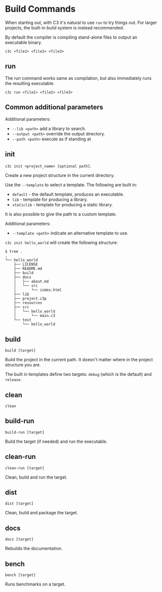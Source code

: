 # Build Commands

When starting out, with C3 it's natural to use `run` to try things out. For larger projects, the built-in build system is instead recommended. 

By default the compiler is compiling stand-alone files to output an executable binary.

`c3c <file1> <file2> <file3>`

## run

The run command works same as compilation, but also immediately runs the resulting executable.

`c3c run <file1> <file2> <file3>`

## Common additional parameters

Additional parameters:
- `--lib <path>` add a library to search.
- `--output <path>` override the output directory.
- `--path <path>` execute as if standing at <path>
    
## init

`c3c init <project_name> [optional path]`.

Create a new project structure in the current directory.

Use the `--template` to select a template. The following are built in:

- `default` - the default template, produces an executable.
- `lib` - template for producing a library.
- `staticlib` - template for producing a static library.

It is also possible to give the path to a custom template.

Additional parameters:
- `--template <path>` indicate an alternative template to use. 

`c3c init hello_world` will create the following structure:

```
$ tree .
.
└── hello_world
    ├── LICENSE
    ├── README.md
    ├── build
    ├── docs
    │   ├── about.md
    │   └── src
    │       └── index.html
    ├── lib
    ├── project.c3p
    ├── resources
    ├── src
    │   └── hello_world
    │       └── main.c3
    └── test
        └── hello_world
```
## build

`build [target]`

Build the project in the current path. It doesn't matter where in the project structure you are. 

The built in templates define two targets: `debug` (which is the default) and `release`.

## clean

`clean`

## build-run

`build-run [target]`

Build the target (if needed) and run the executable.

## clean-run

`clean-run [target]`

Clean, build and run the target.

## dist

`dist [target]`

Clean, build and package the target.

## docs

`docs [target]`

Rebuilds the documentation.

## bench

`bench [target]`

Runs benchmarks on a target.